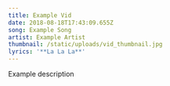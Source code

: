 ```yaml
---
title: Example Vid
date: 2018-08-18T17:43:09.655Z
song: Example Song
artist: Example Artist
thumbnail: /static/uploads/vid_thumbnail.jpg
lyrics: '**La La La**'
---
```

Example description
